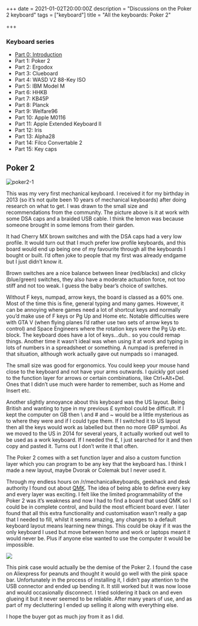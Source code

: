 +++
date = 2021-01-02T20:00:00Z
description = "Discussions on the Poker 2 keyboard"
tags = ["keyboard"]
title = "All the keyboards: Poker 2"

+++
### Keyboard series

* [Part 0: Introduction](https://alexjj.com/blog/all-the-keyboards-part-0/)
* Part 1: Poker 2
* Part 2: Ergodox
* Part 3: Clueboard
* Part 4: WASD V2 88-Key ISO
* Part 5: IBM Model M
* Part 6: HHKB
* Part 7: KB45P
* Part 8: Planck
* Part 9: Welfare96
* Part 10: Apple M0116
* Part 11: Apple Extended Keyboard II
* Part 12: Iris
* Part 13: Alpha28
* Part 14: Filco Convertable 2
* Part 15: Key caps

## Poker 2

![poker2-1](/images/poker2.jpg "Not a lemon")

This was my very first mechanical keyboard. I received it for my birthday in 2013 (so it’s not quite been 10 years of mechanical keyboards) after doing research on what to get. I was drawn to the small size and recommendations from the community. The picture above is it at work with some DSA caps and a braided USB cable. I think the lemon was because someone brought in some lemons from their garden.

It had Cherry MX brown switches and with the DSA caps had a very low profile. It would turn out that I much prefer low profile keyboards, and this board would end up being one of my favourite through all the keyboards I bought or built. I’d often joke to people that my first was already endgame but I just didn’t know it.

Brown switches are a nice balance between linear (red/blacks) and clicky (blue/green) switches, they also have a moderate actuation force, not too stiff and not too weak. I guess the baby bear’s choice of switches.

Without F keys, numpad, arrow keys, the board is classed as a 60% one. Most of the time this is fine, general typing and many games. However, it can be annoying where games need a lot of shortcut keys and normally you’d make use of F keys or Pg Up and Home etc. Notable difficulties were with GTA V (when flying planes I’d rather use two sets of arrow keys to control) and Space Engineers where the rotation keys were the Pg Up etc. block. The keyboard does have a lot of keys...duh.. so you could remap things. Another time it wasn’t ideal was when using it at work and typing in lots of numbers in a spreadsheet or something. A numpad is preferred in that situation, although work actually gave out numpads so i managed.

The small size was good for ergonomics. You could keep your mouse hand close to the keyboard and not have your arms outwards. I quickly got used to the function layer for arrows or certain combinations, like Ctrl+Alt+Del. Ones that I didn’t use much were harder to remember, such as Home and Insert etc.

Another slightly annoyance about this keyboard was the US layout. Being British and wanting to type in my previous £ symbol could be difficult. If I kept the computer on GB then \\ and # and \~ would be a little mysterious as to where they were and if I could type them. If I switched it to US layout then all the keys would work as labelled but then no more GBP symbol. As we moved to the US in 2014 for several years, it actually worked out well to be used as a work keyboard. If I needed the £, I just searched for it and then copy and pasted it. Turns out I don’t write it that often.

The Poker 2 comes with a set function layer and also a custom function layer which you can program to be any key that the keyboard has. I think I made a new layout, maybe Dvorak or Colemak but I never used it.

Through my endless hours on /r/mechanicalkeyboards, geekhack and desk authority I found out about [QMK](https://qmk.fm/). The idea of being able to define every key and every layer was exciting. I felt like the limited programmability of the Poker 2 was it’s weakness and now I had to find a board that used QMK so I could be in complete control, and build the most efficient board ever. I later found that all this extra functionality and customisation wasn’t really a gap that I needed to fill, whilst it seems amazing, any changes to a default keyboard layout means learning new things. This could be okay if it was the only keyboard I used but move between home and work or laptops meant it would never be. Plus if anyone else wanted to use the computer it would be impossible.

![](/images/Poker-2-2.jpg)

This pink case would actually be the demise of the Poker 2. I found the case on Aliexpress for peanuts and thought it would go well with the pink space bar. Unfortunately in the process of installing it, I didn’t pay attention to the USB connector and ended up bending it. It still worked but it was now loose and would occasionally disconnect. I tried soldering it back on and even glueing it but it never seemed to be reliable. After many years of use, and as part of my decluttering I ended up selling it along with everything else.

I hope the buyer got as much joy from it as I did.